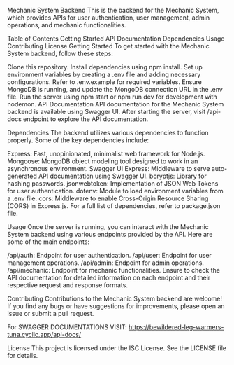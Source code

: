 Mechanic System Backend
This is the backend for the Mechanic System, which provides APIs for user authentication, user management, admin operations, and mechanic functionalities.

Table of Contents
Getting Started
API Documentation
Dependencies
Usage
Contributing
License
Getting Started
To get started with the Mechanic System backend, follow these steps:

Clone this repository.
Install dependencies using npm install.
Set up environment variables by creating a .env file and adding necessary configurations. Refer to .env.example for required variables.
Ensure MongoDB is running, and update the MongoDB connection URL in the .env file.
Run the server using npm start or npm run dev for development with nodemon.
API Documentation
API documentation for the Mechanic System backend is available using Swagger UI. After starting the server, visit /api-docs endpoint to explore the API documentation.

Dependencies
The backend utilizes various dependencies to function properly. Some of the key dependencies include:

Express: Fast, unopinionated, minimalist web framework for Node.js.
Mongoose: MongoDB object modeling tool designed to work in an asynchronous environment.
Swagger UI Express: Middleware to serve auto-generated API documentation using Swagger UI.
bcryptjs: Library for hashing passwords.
jsonwebtoken: Implementation of JSON Web Tokens for user authentication.
dotenv: Module to load environment variables from a .env file.
cors: Middleware to enable Cross-Origin Resource Sharing (CORS) in Express.js.
For a full list of dependencies, refer to package.json file.

Usage
Once the server is running, you can interact with the Mechanic System backend using various endpoints provided by the API. Here are some of the main endpoints:

/api/auth: Endpoint for user authentication.
/api/user: Endpoint for user management operations.
/api/admin: Endpoint for admin operations.
/api/mechanic: Endpoint for mechanic functionalities.
Ensure to check the API documentation for detailed information on each endpoint and their respective request and response formats.

Contributing
Contributions to the Mechanic System backend are welcome! If you find any bugs or have suggestions for improvements, please open an issue or submit a pull request.

For SWAGGER DOCUMENTATIONS VISIT:  https://bewildered-leg-warmers-tuna.cyclic.app/api-docs/

License
This project is licensed under the ISC License. See the LICENSE file for details.
